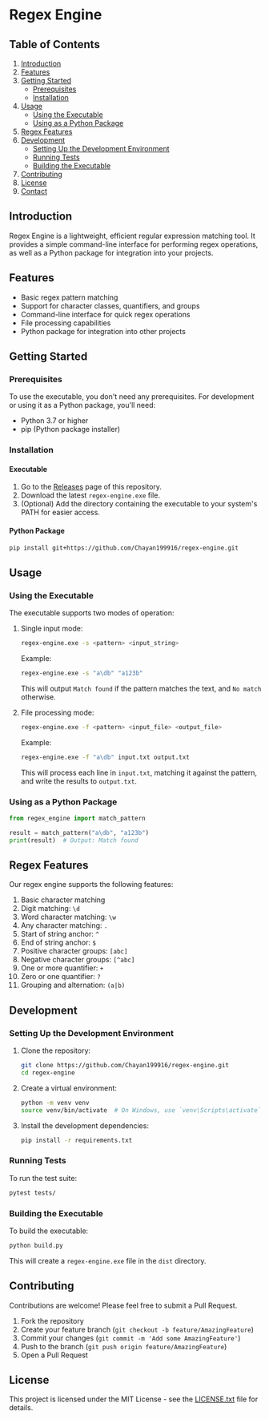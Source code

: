 # Regex Engine

## Table of Contents

1. [Introduction](#introduction)
2. [Features](#features)
3. [Getting Started](#getting-started)
   - [Prerequisites](#prerequisites)
   - [Installation](#installation)
4. [Usage](#usage)
   - [Using the Executable](#using-the-executable)
   - [Using as a Python Package](#using-as-a-python-package)
5. [Regex Features](#regex-features)
6. [Development](#development)
   - [Setting Up the Development Environment](#setting-up-the-development-environment)
   - [Running Tests](#running-tests)
   - [Building the Executable](#building-the-executable)
7. [Contributing](#contributing)
8. [License](#license)
9. [Contact](#contact)

## Introduction

Regex Engine is a lightweight, efficient regular expression matching tool. It provides a simple command-line interface for performing regex operations, as well as a Python package for integration into your projects.

## Features

- Basic regex pattern matching
- Support for character classes, quantifiers, and groups
- Command-line interface for quick regex operations
- File processing capabilities
- Python package for integration into other projects

## Getting Started

### Prerequisites

To use the executable, you don't need any prerequisites. For development or using it as a Python package, you'll need:

- Python 3.7 or higher
- pip (Python package installer)

### Installation

#### Executable

1. Go to the [Releases](https://github.com/Chayan199916/regex-engine/releases/) page of this repository.
2. Download the latest `regex-engine.exe` file.
3. (Optional) Add the directory containing the executable to your system's PATH for easier access.

#### Python Package

```bash
pip install git+https://github.com/Chayan199916/regex-engine.git
```

## Usage

### Using the Executable

The executable supports two modes of operation:

1. Single input mode:

   ```bash
   regex-engine.exe -s <pattern> <input_string>
   ```

   Example:

   ```bash
   regex-engine.exe -s "a\db" "a123b"
   ```

   This will output `Match found` if the pattern matches the text, and `No match` otherwise.

2. File processing mode:

   ```bash
   regex-engine.exe -f <pattern> <input_file> <output_file>
   ```

   Example:

   ```bash
   regex-engine.exe -f "a\db" input.txt output.txt
   ```

   This will process each line in `input.txt`, matching it against the pattern, and write the results to `output.txt`.

### Using as a Python Package

```python
from regex_engine import match_pattern

result = match_pattern("a\db", "a123b")
print(result)  # Output: Match found
```

## Regex Features

Our regex engine supports the following features:

1. Basic character matching
2. Digit matching: `\d`
3. Word character matching: `\w`
4. Any character matching: `.`
5. Start of string anchor: `^`
6. End of string anchor: `$`
7. Positive character groups: `[abc]`
8. Negative character groups: `[^abc]`
9. One or more quantifier: `+`
10. Zero or one quantifier: `?`
11. Grouping and alternation: `(a|b)`

## Development

### Setting Up the Development Environment

1. Clone the repository:

   ```bash
   git clone https://github.com/Chayan199916/regex-engine.git
   cd regex-engine
   ```

2. Create a virtual environment:

   ```bash
   python -m venv venv
   source venv/bin/activate  # On Windows, use `venv\Scripts\activate`
   ```

3. Install the development dependencies:
   ```bash
   pip install -r requirements.txt
   ```

### Running Tests

To run the test suite:

```bash
pytest tests/
```

### Building the Executable

To build the executable:

```bash
python build.py
```

This will create a `regex-engine.exe` file in the `dist` directory.

## Contributing

Contributions are welcome! Please feel free to submit a Pull Request.

1. Fork the repository
2. Create your feature branch (`git checkout -b feature/AmazingFeature`)
3. Commit your changes (`git commit -m 'Add some AmazingFeature'`)
4. Push to the branch (`git push origin feature/AmazingFeature`)
5. Open a Pull Request

## License

This project is licensed under the MIT License - see the [LICENSE.txt](LICENSE) file for details.
